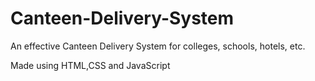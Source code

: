 # Canteen-Delivery-System

An effective Canteen Delivery System for colleges, schools, hotels, etc.

Made using HTML,CSS and JavaScript
